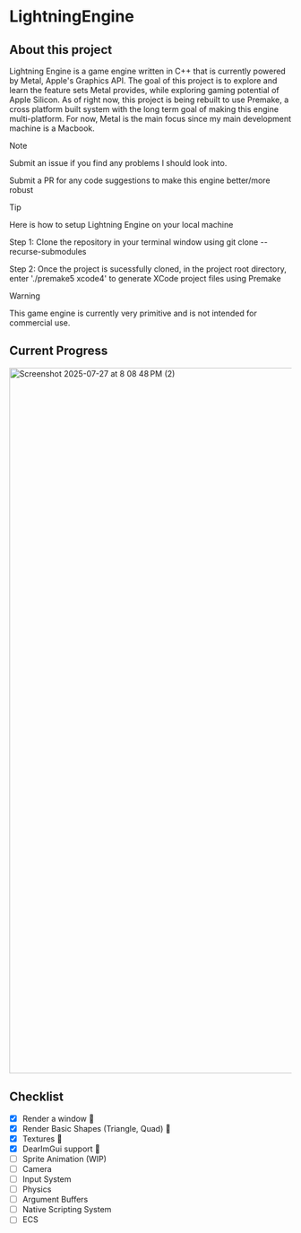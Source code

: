 # LightningEngine

## About this project

Lightning Engine is a game engine written in C++ that is currently powered by Metal, Apple's Graphics API. The goal of this project is to explore and learn the feature sets Metal provides, while exploring gaming
potential of Apple Silicon. As of right now, this project is being rebuilt to use Premake, a cross platform built system with the long term goal of making this engine multi-platform. For now,
Metal is the main focus since my main development machine is a Macbook. 

> [!NOTE]
> Submit an issue if you find any problems I should look into.
>
> Submit a PR for any code suggestions to make this engine better/more robust 

> [!TIP]
> Here is how to setup Lightning Engine on your local machine
>
> Step 1: Clone the repository in your terminal window using git clone --recurse-submodules <Github clone link>
>
> Step 2: Once the project is sucessfully cloned, in the project root directory, enter './premake5 xcode4' to generate XCode project files using Premake

> [!WARNING]
>  This game engine is currently very primitive and is not intended for commercial use.

## Current Progress

<img width="2025" height="1259" alt="Screenshot 2025-07-27 at 8 08 48 PM (2)" src="https://github.com/user-attachments/assets/4f69872a-0f09-481b-b851-436ba27bbb43" />

## Checklist
- [x] Render a window :tada:
- [x] Render Basic Shapes (Triangle, Quad) :tada:
- [x] Textures :tada:
- [x] DearImGui support :tada:
- [ ] Sprite Animation (WIP)
- [ ] Camera
- [ ] Input System
- [ ] Physics
- [ ] Argument Buffers
- [ ] Native Scripting System
- [ ] ECS
